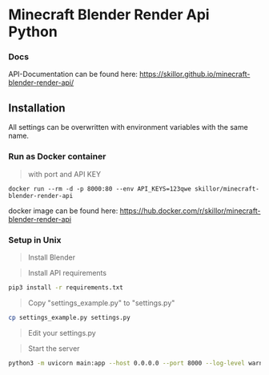# Minecraft Blender Render Api Python

### Docs

API-Documentation can be found here: https://skillor.github.io/minecraft-blender-render-api/

## Installation

All settings can be overwritten with environment variables with the same name.

### Run as Docker container

> with port and API KEY

    docker run --rm -d -p 8000:80 --env API_KEYS=123qwe skillor/minecraft-blender-render-api

docker image can be found here: https://hub.docker.com/r/skillor/minecraft-blender-render-api

### Setup in Unix

> Install Blender

> Install API requirements

```bash
pip3 install -r requirements.txt
```

> Copy "settings_example.py" to "settings.py"

```bash
cp settings_example.py settings.py
```

> Edit your settings.py

> Start the server

```bash
python3 -m uvicorn main:app --host 0.0.0.0 --port 8000 --log-level warning
```
